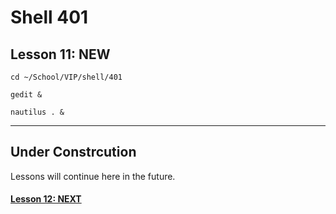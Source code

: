 # Shell 401
## Lesson 11: NEW

`cd ~/School/VIP/shell/401`

`gedit &`

`nautilus . &`

___

## Under Constrcution
Lessons will continue here in the future.

#### [Lesson 12: NEXT](https://github.com/inkVerb/vip/blob/master/401-shell/Lesson-12.md)
